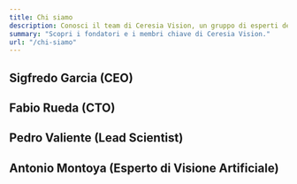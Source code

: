 ```yaml
---
title: Chi siamo
description: Conosci il team di Ceresia Vision, un gruppo di esperti dedicati a rivoluzionare l'agricoltura con la visione artificiale.
summary: "Scopri i fondatori e i membri chiave di Ceresia Vision."
url: "/chi-siamo"
---
```


## Sigfredo Garcia (CEO)

## Fabio Rueda (CTO)

## Pedro Valiente (Lead Scientist)

## Antonio Montoya (Esperto di Visione Artificiale)
